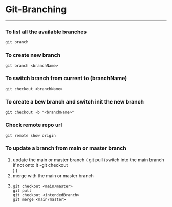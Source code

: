 # Git-Branching
---
### To list all the available branches
``` git branch ```
### To create new branch 
``` git branch <branchName> ```

### To switch branch from current to (branchName)
``` git checkout <branchName> ```

### To create a bew branch and switch init the new branch
``` git checkout -b "<branchName>" ```

### Check remote repo url
`git remote show origin`

### To update a branch from main or master branch
1. update the main or master branch ( git pull (switch into the main branch if not onto it -git checkout <main>) )
2. merge with the main or master branch
3. ```
   git checkout <main/master>
   git pull
   git checkout <intendedBranch>
   git merge <main/master>
   ```

